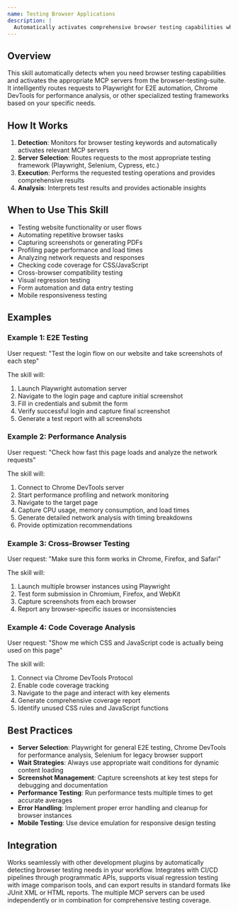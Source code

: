 ```yaml
---
name: Testing Browser Applications
description: |
  Automatically activates comprehensive browser testing capabilities when users mention testing websites, web apps, E2E testing, browser automation, performance profiling, or debugging. Uses Playwright, Chrome DevTools, Cypress, Selenium, and Katalon servers to perform cross-browser testing, visual regression testing, network analysis, code coverage reports, and automated UI interactions. Triggers on phrases like "test this website", "automate browser", "check performance", "run E2E tests", "capture screenshots", "profile page load", or "analyze network requests".
---
```


## Overview

This skill automatically detects when you need browser testing capabilities and activates the appropriate MCP servers from the browser-testing-suite. It intelligently routes requests to Playwright for E2E automation, Chrome DevTools for performance analysis, or other specialized testing frameworks based on your specific needs.

## How It Works

1. **Detection**: Monitors for browser testing keywords and automatically activates relevant MCP servers
2. **Server Selection**: Routes requests to the most appropriate testing framework (Playwright, Selenium, Cypress, etc.)
3. **Execution**: Performs the requested testing operations and provides comprehensive results
4. **Analysis**: Interprets test results and provides actionable insights

## When to Use This Skill

- Testing website functionality or user flows
- Automating repetitive browser tasks
- Capturing screenshots or generating PDFs
- Profiling page performance and load times
- Analyzing network requests and responses
- Checking code coverage for CSS/JavaScript
- Cross-browser compatibility testing
- Visual regression testing
- Form automation and data entry testing
- Mobile responsiveness testing

## Examples

### Example 1: E2E Testing
User request: "Test the login flow on our website and take screenshots of each step"

The skill will:
1. Launch Playwright automation server
2. Navigate to the login page and capture initial screenshot
3. Fill in credentials and submit the form
4. Verify successful login and capture final screenshot
5. Generate a test report with all screenshots

### Example 2: Performance Analysis
User request: "Check how fast this page loads and analyze the network requests"

The skill will:
1. Connect to Chrome DevTools server
2. Start performance profiling and network monitoring
3. Navigate to the target page
4. Capture CPU usage, memory consumption, and load times
5. Generate detailed network analysis with timing breakdowns
6. Provide optimization recommendations

### Example 3: Cross-Browser Testing
User request: "Make sure this form works in Chrome, Firefox, and Safari"

The skill will:
1. Launch multiple browser instances using Playwright
2. Test form submission in Chromium, Firefox, and WebKit
3. Capture screenshots from each browser
4. Report any browser-specific issues or inconsistencies

### Example 4: Code Coverage Analysis
User request: "Show me which CSS and JavaScript code is actually being used on this page"

The skill will:
1. Connect via Chrome DevTools Protocol
2. Enable code coverage tracking
3. Navigate to the page and interact with key elements
4. Generate comprehensive coverage report
5. Identify unused CSS rules and JavaScript functions

## Best Practices

- **Server Selection**: Playwright for general E2E testing, Chrome DevTools for performance analysis, Selenium for legacy browser support
- **Wait Strategies**: Always use appropriate wait conditions for dynamic content loading
- **Screenshot Management**: Capture screenshots at key test steps for debugging and documentation
- **Performance Testing**: Run performance tests multiple times to get accurate averages
- **Error Handling**: Implement proper error handling and cleanup for browser instances
- **Mobile Testing**: Use device emulation for responsive design testing

## Integration

Works seamlessly with other development plugins by automatically detecting browser testing needs in your workflow. Integrates with CI/CD pipelines through programmatic APIs, supports visual regression testing with image comparison tools, and can export results in standard formats like JUnit XML or HTML reports. The multiple MCP servers can be used independently or in combination for comprehensive testing coverage.